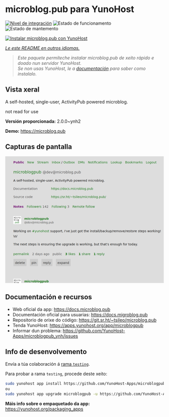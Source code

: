 <!--
NOTA: Este README foi creado automáticamente por <https://github.com/YunoHost/apps/tree/master/tools/readme_generator>
NON debe editarse manualmente.
-->

# microblog.pub para YunoHost

[![Nivel de integración](https://dash.yunohost.org/integration/microblogpub.svg)](https://dash.yunohost.org/appci/app/microblogpub) ![Estado de funcionamento](https://ci-apps.yunohost.org/ci/badges/microblogpub.status.svg) ![Estado de mantemento](https://ci-apps.yunohost.org/ci/badges/microblogpub.maintain.svg)

[![Instalar microblog.pub con YunoHost](https://install-app.yunohost.org/install-with-yunohost.svg)](https://install-app.yunohost.org/?app=microblogpub)

*[Le este README en outros idiomas.](./ALL_README.md)*

> *Este paquete permíteche instalar microblog.pub de xeito rápido e doado nun servidor YunoHost.*  
> *Se non usas YunoHost, le a [documentación](https://yunohost.org/install) para saber como instalalo.*

## Vista xeral

A self-hosted, single-user, ActivityPub powered microblog.

not read for use


**Versión proporcionada:** 2.0.0~ynh2

**Demo:** <https://microblog.pub>

## Capturas de pantalla

![Captura de pantalla de microblog.pub](./doc/screenshots/microblogpub_demo.png)

## Documentación e recursos

- Web oficial da app: <https://docs.microblog.pub>
- Documentación oficial para usuarias: <https://docs.migroblog.pub>
- Repositorio de orixe do código: <https://git.sr.ht/~tsileo/microblog.pub>
- Tenda YunoHost: <https://apps.yunohost.org/app/microblogpub>
- Informar dun problema: <https://github.com/YunoHost-Apps/microblogpub_ynh/issues>

## Info de desenvolvemento

Envía a túa colaboración á [rama `testing`](https://github.com/YunoHost-Apps/microblogpub_ynh/tree/testing).

Para probar a rama `testing`, procede deste xeito:

```bash
sudo yunohost app install https://github.com/YunoHost-Apps/microblogpub_ynh/tree/testing --debug
ou
sudo yunohost app upgrade microblogpub -u https://github.com/YunoHost-Apps/microblogpub_ynh/tree/testing --debug
```

**Máis info sobre o empaquetado da app:** <https://yunohost.org/packaging_apps>
